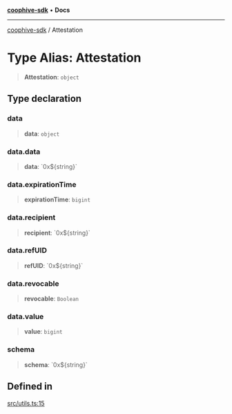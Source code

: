 [**coophive-sdk**](../README.md) • **Docs**

***

[coophive-sdk](../globals.md) / Attestation

# Type Alias: Attestation

> **Attestation**: `object`

## Type declaration

### data

> **data**: `object`

### data.data

> **data**: \`0x$\{string\}\`

### data.expirationTime

> **expirationTime**: `bigint`

### data.recipient

> **recipient**: \`0x$\{string\}\`

### data.refUID

> **refUID**: \`0x$\{string\}\`

### data.revocable

> **revocable**: `Boolean`

### data.value

> **value**: `bigint`

### schema

> **schema**: \`0x$\{string\}\`

## Defined in

[src/utils.ts:15](https://github.com/CoopHive/coophive-sdk/blob/14568f8ed39a1a97da258d7874396609b3c1d7b3/src/utils.ts#L15)
